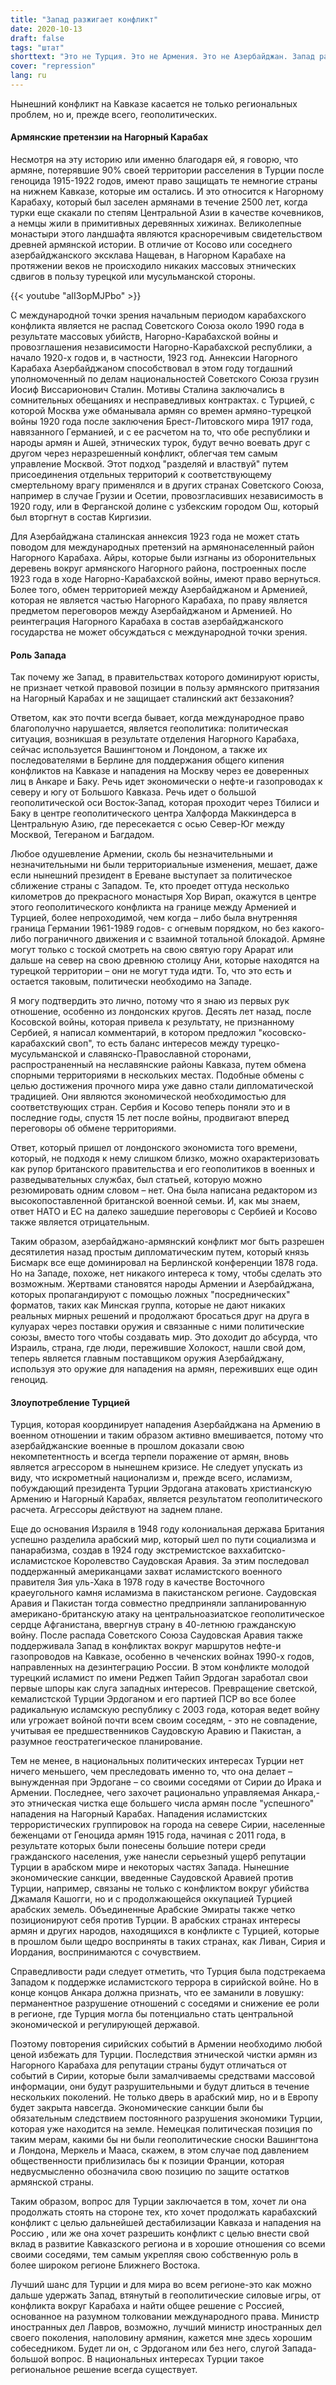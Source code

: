 ```yaml
---
title: "Запад разжигает конфликт"
date: 2020-10-13
draft: false
tags: "штат"
shorttext: "Это не Турция. Это не Армения. Это не Азербайджан. Запад разжигает очередной конфликт своим геополитическим рвением."
cover: "repression"
lang: ru
---
```


Нынешний конфликт на Кавказе касается не только региональных проблем, но и, прежде всего, геополитических. 

#### Армянские претензии на Нагорный Карабах

Несмотря на эту историю или именно благодаря ей, я говорю, что армяне, потерявшие 90% своей территории расселения в Турции после геноцида 1915-1922 годов, имеют право защищать те немногие страны на нижнем Кавказе, которые им остались. И это относится к Нагорному Карабаху, который был заселен армянами в течение 2500 лет, когда турки еще скакали по степям Центральной Азии в качестве кочевников, а немцы жили в примитивных деревянных хижинах. Великолепные монастыри этого ландшафта являются красноречивым свидетельством древней армянской истории. В отличие от Косово или соседнего азербайджанского эксклава Нащеван, в Нагорном Карабахе на протяжении веков не происходило никаких массовых этнических сдвигов в пользу турецкой или мусульманской стороны.

{{< youtube "aII3opMJPbo" >}}

С международной точки зрения начальным периодом карабахского конфликта является не распад Советского Союза около 1990 года в результате массовых убийств, Нагорно-Карабахской войны и провозглашения независимости Нагорно-Карабахской республики, а начало 1920-х годов и, в частности, 1923 год. Аннексии Нагорного Карабаха Азербайджаном способствовал в этом году тогдашний уполномоченный по делам национальностей Советского Союза грузин Иосиф Виссарионович Сталин. Мотивы Сталина заключались в сомнительных обещаниях и несправедливых контрактах. с Турцией, с которой Москва уже обманывала армян со времен армяно-турецкой войны 1920 года после заключения Брест-Литовского мира 1917 года, навязанного Германией, и с ее расчетом на то, что обе республики и народы армян и Ашей, этнических турок, будут вечно воевать друг с другом через неразрешенный конфликт, облегчая тем самым управление Москвой. Этот подход "разделяй и властвуй" путем присоединения отдельных территорий к соответствующему смертельному врагу применялся и в других странах Советского Союза, например в случае Грузии и Осетии, провозгласивших независимость в 1920 году, или в Ферганской долине с узбекским городом Ош, который был вторгнут в состав Киргизии.

Для Азербайджана сталинская аннексия 1923 года не может стать поводом для международных претензий на армянонаселенный район Нагорного Карабаха. Айры, которые были изгнаны из оборонительных деревень вокруг армянского Нагорного района, построенных после 1923 года в ходе Нагорно-Карабахской войны, имеют право вернуться. Более того, обмен территорией между Азербайджаном и Арменией, которая не является частью Нагорного Карабаха, по праву является предметом переговоров между Азербайджаном и Арменией. Но реинтеграция Нагорного Карабаха в состав азербайджанского государства не может обсуждаться с международной точки зрения.

#### Роль Запада

Так почему же Запад, в правительствах которого доминируют юристы, не признает четкой правовой позиции в пользу армянского притязания на Нагорный Карабах и не защищает сталинский акт беззакония?

Ответом, как это почти всегда бывает, когда международное право благополучно нарушается, является геополитика: политическая ситуация, возникшая в результате отделения Нагорного Карабаха, сейчас используется Вашингтоном и Лондоном, а также их последователями в Берлине для поддержания общего кипения конфликтов на Кавказе и нападения на Москву через ее доверенных лиц в Анкаре и Баку. Речь идет экономически о нефте-и газопроводах к северу и югу от Большого Кавказа. Речь идет о большой геополитической оси Восток-Запад, которая проходит через Тбилиси и Баку в центре геополитического центра Халфорда Маккиндерса в Центральную Азию, где пересекается с осью Север-Юг между Москвой, Тегераном и Багдадом.

Любое одушевление Армении, сколь бы незначительными и незначительными ни были территориальные изменения, мешает, даже если нынешний президент в Ереване выступает за политическое сближение страны с Западом. Те, кто проедет оттуда несколько километров до прекрасного монастыря Хор Вирап, окажутся в центре этого геополитического конфликта на границе между Арменией и Турцией, более непроходимой, чем когда – либо была внутренняя граница Германии 1961-1989 годов- с огневым порядком, но без какого-либо пограничного движения и с взаимной тотальной блокадой. Армяне могут только с тоской смотреть на свою святую гору Арарат или дальше на север на свою древнюю столицу Ани, которые находятся на турецкой территории – они не могут туда идти. То, что это есть и остается таковым, политически необходимо на Западе.

Я могу подтвердить это лично, потому что я знаю из первых рук отношение, особенно из лондонских кругов. Десять лет назад, после Косовской войны, которая привела к результату, не признанному Сербией, я написал комментарий, в котором предложил "косовско-карабахский своп", то есть баланс интересов между турецко-мусульманской и славянско-Православной сторонами, распространенный на неславянские районы Кавказа, путем обмена спорными территориями в нескольких местах. Подобные обмены с целью достижения прочного мира уже давно стали дипломатической традицией. Они являются экономической необходимостью для соответствующих стран. Сербия и Косово теперь поняли это и в последние годы, спустя 15 лет после войны, продвигают вперед переговоры об обмене территориями.

Ответ, который пришел от лондонского экономиста того времени, который, не подходя к нему слишком близко, можно охарактеризовать как рупор британского правительства и его геополитиков в военных и разведывательных службах, был статьей, которую можно резюмировать одним словом – нет. Она была написана редактором из высокопоставленной британской военной семьи. И, как мы знаем, ответ НАТО и ЕС на далеко зашедшие переговоры с Сербией и Косово также является отрицательным.

Таким образом, азербайджано-армянский конфликт мог быть разрешен десятилетия назад простым дипломатическим путем, который князь Бисмарк все еще доминировал на Берлинской конференции 1878 года. Но на Западе, похоже, нет никакого интереса к тому, чтобы сделать это возможным. Жертвами становятся народы Армении и Азербайджана, которых пропагандируют с помощью ложных "посреднических" форматов, таких как Минская группа, которые не дают никаких реальных мирных решений и продолжают бросаться друг на друга в кулуарах через поставки оружия и связанные с ними политические союзы, вместо того чтобы создавать мир. Это доходит до абсурда, что Израиль, страна, где люди, пережившие Холокост, нашли свой дом, теперь является главным поставщиком оружия Азербайджану, используя это оружие для нападения на армян, переживших еще один геноцид.

#### Злоупотребление Турцией

Турция, которая координирует нападения Азербайджана на Армению в военном отношении и таким образом активно вмешивается, потому что азербайджанские военные в прошлом доказали свою некомпетентность и всегда терпели поражение от армян, вновь является агрессором в нынешнем кризисе. Не следует упускать из виду, что искрометный национализм и, прежде всего, исламизм, побуждающий президента Турции Эрдогана атаковать христианскую Армению и Нагорный Карабах, является результатом геополитического расчета. Агрессоры действуют на заднем плане.

Еще до основания Израиля в 1948 году колониальная держава Британия успешно разделила арабский мир, который шел по пути социализма и панарабизма, создав в 1924 году экстремистское ваххабитско-исламистское Королевство Саудовская Аравия. За этим последовал поддержанный американцами захват исламистского военного правителя Зия уль-Хака в 1978 году в качестве Восточного краеугольного камня исламизма в пакистанском регионе. Саудовская Аравия и Пакистан тогда совместно предприняли запланированную американо-британскую атаку на центральноазиатское геополитическое сердце Афганистана, ввергнув страну в 40-летнюю гражданскую войну. После распада Советского Союза Саудовская Аравия также поддерживала Запад в конфликтах вокруг маршрутов нефте-и газопроводов на Кавказе, особенно в чеченских войнах 1990-х годов, направленных на дезинтеграцию России. В этом конфликте молодой турецкий исламист по имени Реджеп Тайип Эрдоган заработал свои первые шпоры как слуга западных интересов. Превращение светской, кемалистской Турции Эрдоганом и его партией ПСР во все более радикальную исламскую республику с 2003 года, которая ведет войну или угрожает войной почти всем своим соседям, - это не совпадение, учитывая ее предшественников Саудовскую Аравию и Пакистан, а разумное геостратегическое планирование.

Тем не менее, в национальных политических интересах Турции нет ничего меньшего, чем преследовать именно то, что она делает – вынужденная при Эрдогане – со своими соседями от Сирии до Ирака и Армении. Последнее, чего захочет рационально управляемая Анкара,-это этническая чистка еще большего числа армян после "успешного" нападения на Нагорный Карабах. Нападения исламистских террористических группировок на города на севере Сирии, населенные беженцами от Геноцида армян 1915 года, начиная с 2011 года, в результате которых были понесены большие потери среди гражданского населения, уже нанесли серьезный ущерб репутации Турции в арабском мире и некоторых частях Запада. Нынешние экономические санкции, введенные Саудовской Аравией против Турции, например, связаны не только с конфликтом вокруг убийства Джамаля Кашогги, но и с продолжающейся оккупацией Турцией арабских земель. Объединенные Арабские Эмираты также четко позиционируют себя против Турции. В арабских странах интересы армян и других народов, находящихся в конфликте с Турцией, которые в прошлом были щедро восприняты в таких странах, как Ливан, Сирия и Иордания, воспринимаются с сочувствием.

Справедливости ради следует отметить, что Турция была подстрекаема Западом к поддержке исламистского террора в сирийской войне. Но в конце концов Анкара должна признать, что ее заманили в ловушку: перманентное разрушение отношений с соседями и снижение ее роли в регионе, где Турция могла бы потенциально стать центральной экономической и регулирующей державой.

Поэтому повторения сирийских событий в Армении необходимо любой ценой избежать для Турции. Последствия этнической чистки армян из Нагорного Карабаха для репутации страны будут отличаться от событий в Сирии, которые были замалчиваемы средствами массовой информации, они будут разрушительными и будут длиться в течение нескольких поколений. Не только дверь в арабский мир, но и в Европу будет закрыта навсегда. Экономические санкции были бы обязательным следствием постоянного разрушения экономики Турции, которая уже находится на земле. Немецкая политическая позиция по таким мерам, какими бы ни были геополитические сноски Вашингтона и Лондона, Меркель и Мааса, скажем, в этом случае под давлением общественности приблизилась бы к позиции Франции, которая недвусмысленно обозначила свою позицию по защите остатков армянской страны.

Таким образом, вопрос для Турции заключается в том, хочет ли она продолжать стоять на стороне тех, кто хочет продолжать карабахский конфликт с целью дальнейшей дестабилизации Кавказа и нападения на Россию , или же она хочет разрешить конфликт с целью внести свой вклад в развитие Кавказского региона и в хорошие отношения со всеми своими соседями, тем самым укрепляя свою собственную роль в более широком регионе Ближнего Востока.

Лучший шанс для Турции и для мира во всем регионе-это как можно дальше удержать Запад, втянутый в геополитические силовые игры, от конфликта вокруг Карабаха и найти общее решение с Россией, основанное на разумном толковании международного права. Министр иностранных дел Лавров, возможно, лучший министр иностранных дел своего поколения, наполовину армянин, кажется мне здесь хорошим собеседником. Будет ли он, с Эрдоганом или без него, слугой Запада-большой вопрос. В национальных интересах Турции такое региональное решение всегда существует.
